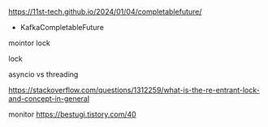 
https://11st-tech.github.io/2024/01/04/completablefuture/

- KafkaCompletableFuture


mointor lock 

lock 

asyncio vs threading

https://stackoverflow.com/questions/1312259/what-is-the-re-entrant-lock-and-concept-in-general


monitor
https://bestugi.tistory.com/40

